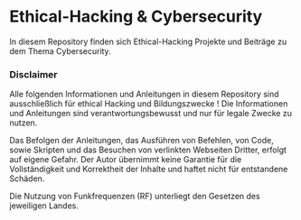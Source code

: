 # Ethical-Hacking & Cybersecurity

In diesem Repository finden sich Ethical-Hacking Projekte und Beiträge zu dem Thema Cybersecurity.


### Disclaimer
Alle folgenden Informationen und Anleitungen in diesem Repository sind ausschließlich für ethical Hacking und Bildungszwecke !
Die Informationen und Anleitungen sind verantwortungsbewusst und nur für legale Zwecke zu nutzen.

Das Befolgen der Anleitungen, das Ausführen von Befehlen, von Code, sowie Skripten und das Besuchen von verlinkten Webseiten Dritter, erfolgt auf eigene Gefahr.
Der Autor übernimmt keine Garantie für die Vollständigkeit und Korrektheit der Inhalte und haftet nicht für entstandene Schäden.

Die Nutzung von Funkfrequenzen (RF) unterliegt den Gesetzen des jeweiligen Landes.
